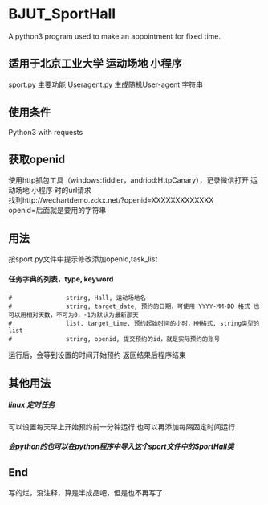 # BJUT_SportHall
A python3 program used to make an appointment for fixed time.
## 适用于北京工业大学 运动场地 小程序
sport.py 主要功能
Useragent.py 生成随机User-agent 字符串
## 使用条件
Python3 with requests
## 获取openid
使用http抓包工具（windows:fiddler，andriod:HttpCanary），记录微信打开 运动场地 小程序 时的url请求  
找到http://wechartdemo.zckx.net/?openid=XXXXXXXXXXXXX  
openid=后面就是要用的字符串
## 用法
按sport.py文件中提示修改添加openid,task_list
 #### 任务字典的列表，type, keyword
    #               string, Hall, 运动场地名 
    #               string, target_date, 预约的日期，可使用 YYYY-MM-DD 格式 也可以用相对天数，不可为0，-1为默认为最新那天
    #               list, target_time, 预约起始时间的小时，HH格式, string类型的list
    #               string, openid, 提交预约的id，就是实际预约的账号
运行后，会等到设置的时间开始预约
返回结果后程序结束
## 其他用法
##### linux 定时任务 
可以设置每天早上开始预约前一分钟运行
也可以再添加每隔固定时间运行
##### 会python的也可以在python程序中导入这个sport文件中的SportHall类

## End
写的烂，没注释，算是半成品吧，但是也不再写了
